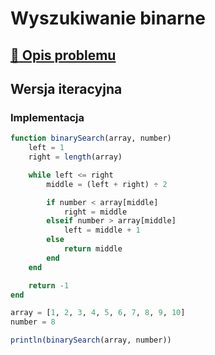 # Wyszukiwanie binarne

## [:link: Opis problemu](../../../../algorithms/searching/binary-search.md)

## Wersja iteracyjna

### Implementacja

```julia linenums="1"
function binarySearch(array, number)
    left = 1
    right = length(array)

    while left <= right
        middle = (left + right) ÷ 2

        if number < array[middle]
            right = middle
        elseif number > array[middle]
            left = middle + 1
        else
            return middle
        end
    end

    return -1
end

array = [1, 2, 3, 4, 5, 6, 7, 8, 9, 10]
number = 8

println(binarySearch(array, number))
```
